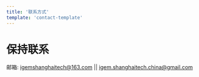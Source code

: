 ```yaml
---
title: '联系方式'
template: 'contact-template'
---
```


# 保持联系

邮箱: igemshanghaitech@163.com || igem.shanghaitech.china@gmail.com

